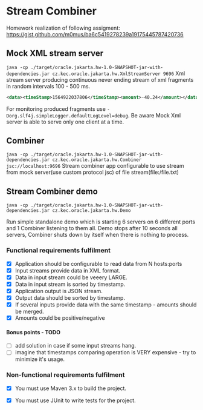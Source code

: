 # Stream Combiner

Homework realization of following assigment:
https://gist.github.com/m0mus/ba6c5419278239a19175445787420736  

## Mock XML stream server
`java -cp ./target/oracle.jakarta.hw-1.0-SNAPSHOT-jar-with-dependencies.jar cz.kec.oracle.jakarta.hw.XmlStreamServer 9696`
Xml stream server producing continuous never ending stream of xml fragments in random intervals 100 - 500 ms.
```xml
<data><timeStamp>1564922037806</timeStamp><amount>-40.24</amount></data>
``` 
For monitoring produced fragments use `-Dorg.slf4j.simpleLogger.defaultLogLevel=debug`.
Be aware Mock Xml server is able to serve only one client at a time.

## Combiner
`java -cp ./target/oracle.jakarta.hw-1.0-SNAPSHOT-jar-with-dependencies.jar cz.kec.oracle.jakarta.hw.Combiner jsc://localhost:9696`
Stream combiner app configurable to use stream from mock server(use custom protocol jsc) of file stream(file:/file.txt)

## Stream Combiner demo
`java -cp ./target/oracle.jakarta.hw-1.0-SNAPSHOT-jar-with-dependencies.jar cz.kec.oracle.jakarta.hw.Demo`

Run simple standalone demo which is starting 6 servers on 6 different ports and 1 Combiner listening to them all.
Demo stops after 10 seconds all servers, Combiner shuts down by itself when there is nothing to process.

### Functional requirements fulfilment
 * [x] Application should be configurable to read data from N hosts:ports
 * [x] Input streams provide data in XML format.
 * [x] Data in input stream could be veeery LARGE.
 * [x] Data in input stream is sorted by timestamp.
 * [x] Application output is JSON stream.
 * [x] Output data should be sorted by timestamp.
 * [x] If several inputs provide data with the same timestamp - amounts should be merged.
 * [x] Amounts could be positive/negative
 
#### Bonus points - TODO
 * [ ] add solution in case if some input streams hang.
 * [ ] imagine that timestamps comparing operation is VERY expensive - try to minimize it's usage.
 
### Non-functional requirements fulfilment
 * [x] You must use Maven 3.x to build the project.
 * [x] You must use JUnit to write tests for the project.


   
